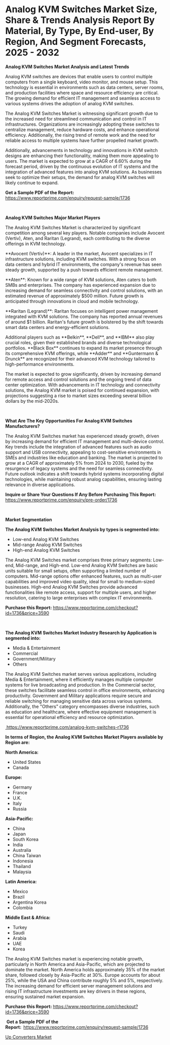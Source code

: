 <p><h1>Analog KVM Switches Market Size, Share & Trends Analysis Report By Material, By Type, By End-user, By Region, And Segment Forecasts, 2025 - 2032</h1></p><p><strong>Analog KVM Switches Market Analysis and Latest Trends</strong></p>
<p><p>Analog KVM switches are devices that enable users to control multiple computers from a single keyboard, video monitor, and mouse setup. This technology is essential in environments such as data centers, server rooms, and production facilities where space and resource efficiency are critical. The growing demand for efficient IT management and seamless access to various systems drives the adoption of analog KVM switches.</p><p>The Analog KVM Switches Market is witnessing significant growth due to the increased need for streamlined communication and control in IT infrastructures. Organizations are increasingly adopting these switches to centralize management, reduce hardware costs, and enhance operational efficiency. Additionally, the rising trend of remote work and the need for reliable access to multiple systems have further propelled market growth.</p><p>Additionally, advancements in technology and innovations in KVM switch designs are enhancing their functionality, making them more appealing to users. The market is expected to grow at a CAGR of 6.60% during the forecast period, driven by the continuous evolution of IT systems and the integration of advanced features into analog KVM solutions. As businesses seek to optimize their setups, the demand for analog KVM switches will likely continue to expand.</p></p>
<p><strong>Get a Sample PDF of the Report:&nbsp;</strong> <a href="https://www.reportprime.com/enquiry/request-sample/1736?utm_campaign=3074&utm_medium=2&utm_source=Github&utm_content=ia&utm_term=18032025&utm_id=analog-kvm-switches">https://www.reportprime.com/enquiry/request-sample/1736</a></p>
<p>&nbsp;</p>
<p><strong>Analog KVM Switches Major Market Players</strong></p>
<p><p>The Analog KVM Switches Market is characterized by significant competition among several key players. Notable companies include Avocent (Vertiv), Aten, and Raritan (Legrand), each contributing to the diverse offerings in KVM technology.</p><p>**Avocent (Vertiv)**: A leader in the market, Avocent specializes in IT infrastructure solutions, including KVM switches. With a strong focus on data centers and hybrid IT environments, the company's revenue has seen steady growth, supported by a push towards efficient remote management.</p><p>**Aten**: Known for a wide range of KVM solutions, Aten caters to both SMBs and enterprises. The company has experienced expansion due to increasing demand for seamless connectivity and control solutions, with an estimated revenue of approximately $500 million. Future growth is anticipated through innovations in cloud and mobile technology.</p><p>**Raritan (Legrand)**: Raritan focuses on intelligent power management integrated with KVM solutions. The company has reported annual revenues of around $1 billion. Raritan's future growth is bolstered by the shift towards smart data centers and energy-efficient solutions.</p><p>Additional players such as **Belkin**, **Dell**, and **IBM** also play crucial roles, given their established brands and diverse technological portfolios. **Black Box** continues to expand its market presence through its comprehensive KVM offerings, while **Adder** and **Guntermann & Drunck** are recognized for their advanced KVM technology tailored to high-performance environments.</p><p>The market is expected to grow significantly, driven by increasing demand for remote access and control solutions and the ongoing trend of data center optimization. With advancements in IT technology and connectivity solutions, the Analog KVM market is poised for continued expansion, with projections suggesting a rise to market sizes exceeding several billion dollars by the mid-2020s.</p></p>
<p>&nbsp;</p>
<p><strong>What Are The Key Opportunities For Analog KVM Switches Manufacturers?</strong></p>
<p><p>The Analog KVM Switches market has experienced steady growth, driven by increasing demand for efficient IT management and multi-device control. Key trends include the integration of advanced features such as audio support and USB connectivity, appealing to cost-sensitive environments in SMEs and industries like education and banking. The market is projected to grow at a CAGR of approximately 5% from 2024 to 2030, fueled by the resurgence of legacy systems and the need for seamless connectivity. Future outlook indicates a shift towards hybrid systems incorporating digital technologies, while maintaining robust analog capabilities, ensuring lasting relevance in diverse applications.</p></p>
<p><strong>Inquire or Share Your Questions If Any Before Purchasing This Report:</strong> <a href="https://www.reportprime.com/enquiry/pre-order/1736?utm_campaign=3074&utm_medium=2&utm_source=Github&utm_content=ia&utm_term=18032025&utm_id=analog-kvm-switches">https://www.reportprime.com/enquiry/pre-order/1736</a></p>
<p>&nbsp;</p>
<p><strong>Market Segmentation</strong></p>
<p><strong>The Analog KVM Switches Market Analysis by types is segmented into:</strong></p>
<p><ul><li>Low-end Analog KVM Switches</li><li>Mid-range Analog KVM Switches</li><li>High-end Analog KVM Switches</li></ul></p>
<p><p>The Analog KVM Switches market comprises three primary segments: Low-end, Mid-range, and High-end. Low-end Analog KVM Switches are basic units suitable for small setups, often supporting a limited number of computers. Mid-range options offer enhanced features, such as multi-user capabilities and improved video quality, ideal for small to medium-sized businesses. High-end Analog KVM Switches provide advanced functionalities like remote access, support for multiple users, and higher resolution, catering to large enterprises with complex IT environments.</p></p>
<p><strong>Purchase this Report:&nbsp;</strong><a href="https://www.reportprime.com/checkout?id=1736&price=3590&utm_campaign=3074&utm_medium=2&utm_source=Github&utm_content=ia&utm_term=18032025&utm_id=analog-kvm-switches">https://www.reportprime.com/checkout?id=1736&price=3590</a></p>
<p>&nbsp;</p>
<p><strong>The Analog KVM Switches Market Industry Research by Application is segmented into:</strong></p>
<p><ul><li>Media & Entertainment</li><li>Commercial</li><li>Government/Military</li><li>Others</li></ul></p>
<p><p>The Analog KVM Switches market serves various applications, including Media & Entertainment, where it efficiently manages multiple computer systems for live broadcasting and production. In the Commercial sector, these switches facilitate seamless control in office environments, enhancing productivity. Government and Military applications require secure and reliable switching for managing sensitive data across various systems. Additionally, the "Others" category encompasses diverse industries, such as education and healthcare, where effective equipment management is essential for operational efficiency and resource optimization.</p></p>
<p><a href="https://www.reportprime.com/analog-kvm-switches-r1736?utm_campaign=3074&utm_medium=2&utm_source=Github&utm_content=ia&utm_term=18032025&utm_id=analog-kvm-switches">&nbsp;https://www.reportprime.com/analog-kvm-switches-r1736</a></p>
<p><strong>In terms of Region, the Analog KVM Switches Market Players available by Region are:</strong></p>
<p>
    <p> <strong> North America: </strong>
        <ul>
            <li>United States</li>
            <li>Canada</li>
        </ul>
        </p> 
    <p> <strong> Europe: </strong>
        <ul>
            <li>Germany</li>
            <li>France</li>
            <li>U.K.</li>
            <li>Italy</li>
            <li>Russia</li>
        </ul>
        </p> 
    <p> <strong> Asia-Pacific: </strong>
        <ul>
            <li>China</li>
            <li>Japan</li>
            <li>South Korea</li>
            <li>India</li>
            <li>Australia</li>
            <li>China Taiwan</li>
            <li>Indonesia</li>
            <li>Thailand</li>
            <li>Malaysia</li>
        </ul>
        </p> 
    <p> <strong> Latin America: </strong>
        <ul>
            <li>Mexico</li>
            <li>Brazil</li>
            <li>Argentina Korea</li>
            <li>Colombia</li>
        </ul>
        </p> 
    <p> <strong> Middle East & Africa: </strong>
        <ul>
            <li>Turkey</li>
            <li>Saudi</li>
            <li>Arabia</li>
            <li>UAE</li>
            <li>Korea</li>
        </ul>
    </p>
    </p>
<p><p>The Analog KVM Switches market is experiencing notable growth, particularly in North America and Asia-Pacific, which are projected to dominate the market. North America holds approximately 35% of the market share, followed closely by Asia-Pacific at 30%. Europe accounts for about 25%, while the USA and China contribute roughly 5% and 5%, respectively. The increasing demand for efficient server management solutions and rising IT infrastructure investments are key drivers in these regions, ensuring sustained market expansion.</p></p>
<p><strong>Purchase this Report: </strong><a href="https://www.reportprime.com/checkout?id=1736&price=3590&utm_campaign=3074&utm_medium=2&utm_source=Github&utm_content=ia&utm_term=18032025&utm_id=analog-kvm-switches">https://www.reportprime.com/checkout?id=1736&price=3590</a></p>
<p>&nbsp;<strong>Get a Sample PDF of the Report:&nbsp;&nbsp;</strong><a href="https://www.reportprime.com/enquiry/request-sample/1736?utm_campaign=3074&utm_medium=2&utm_source=Github&utm_content=ia&utm_term=18032025&utm_id=analog-kvm-switches">https://www.reportprime.com/enquiry/request-sample/1736</a></p>
<p><strong></strong></p>
<p><p><a href="https://github.com/countpapajwp/Market-Research-Report-List-1/blob/main/up-converters-market.md?utm_campaign=3074&utm_medium=2&utm_source=Github&utm_content=ia&utm_term=18032025&utm_id=analog-kvm-switches">Up Converters Market</a></p></p>
